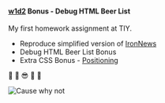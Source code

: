 #### [w1d2](https://github.com/jjrajani/w1d2_HW) Bonus - Debug HTML Beer List

My first homework assignment at TIY.

  * Reproduce simplified version of [IronNews](https://github.com/jjrajani/w1d2_HW/tree/master/HW_IronNews)
  * Debug HTML Beer List Bonus
  * Extra CSS Bonus - [Positioning](https://github.com/jjrajani/w1d2_HW/tree/master/Bonus_2)

:tada: :tada: :sunglasses: :tada: :tada:

![Cause why not](http://placecage.com/200/200)